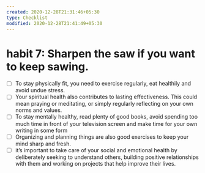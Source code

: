 ```yaml
---
created: 2020-12-28T21:31:46+05:30
type: Checklist
modified: 2020-12-28T21:41:49+05:30
---
```


# habit 7: Sharpen the saw if you want to keep sawing.

- [ ] To stay physically fit, you need to exercise regularly, eat healthily and avoid undue stress.
- [ ] Your spiritual health also contributes to lasting effectiveness. This could mean praying or meditating, or simply regularly reflecting on your own norms and values.
- [ ] To stay mentally healthy, read plenty of good books, avoid spending too much time in front of your television screen and make time for your own writing in some form
- [ ] Organizing and planning things are also good exercises to keep your mind sharp and fresh.
- [ ] it’s important to take care of your social and emotional health by deliberately seeking to understand others, building positive relationships with them and working on projects that help improve their lives.